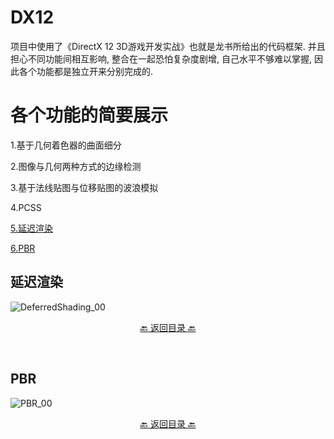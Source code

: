 # DX12
项目中使用了《DirectX 12 3D游戏开发实战》也就是龙书所给出的代码框架.  并且担心不同功能间相互影响, 整合在一起恐怕复杂度剧增, 自己水平不够难以掌握, 因此各个功能都是独立开来分别完成的.


# **各个功能的简要展示**  

1.基于几何着色器的曲面细分  

2.图像与几何两种方式的边缘检测

3.基于法线贴图与位移贴图的波浪模拟  

4.PCSS  

[5.延迟渲染](#延迟渲染)

[6.PBR](#PBR)

## 延迟渲染
![DeferredShading_00](https://user-images.githubusercontent.com/79561572/165468171-a47098ce-533f-41bc-b44f-c55c2f6fd4c1.jpg)
<p align="center"><a href="#各个功能的简要展示">🔙 返回目录 🔙</a></p><br>

## PBR
![PBR_00](https://user-images.githubusercontent.com/79561572/165465850-f52fa41e-b1e3-47d2-b9dc-05c2be08ac92.jpg)
<p align="center"><a href="#各个功能的简要展示">🔙 返回目录 🔙</a></p><br>
